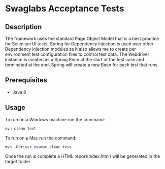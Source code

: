 # Swaglabs Acceptance Tests

## Description

The framework uses the standard Page Object Model that is a best practice for Selenium UI tests.
Spring for Dependency Injection is used over other Dependency Injection modules as it also allows me to create per environment test configuration files to control test data.
The Webdriver instance is created as a Spring Bean at the start of the test case and terminated at the end. Spring will create a new Bean for each test that runs.

## Prerequisites

- Java 8

## Usage

To run on a Windows machine run the command:

```java
mvn clean test
```

To run on a Mac run the command:

```java
mvn -Ddriver.os=mac clean test
```

Once the run is complete a HTML report(index.html) will be generated in the target folder